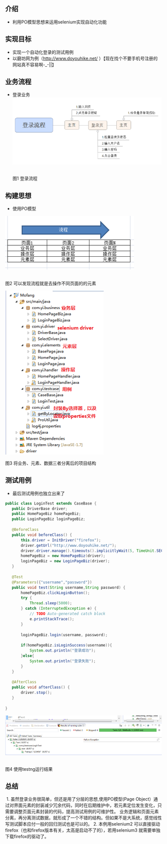 ## 介绍

 * 利用PO模型思想来运用selenium实现自动化功能
 
 
## 实现目标

 * 实现一个自动化登录的测试用例
 * 以磨坊网为例（http://www.doyouhike.net/ ）【现在找个不要手机号注册的网站真不容易啊-_-||】
 
 
## 业务流程

 * 登录业务
![Image text](https://raw.githubusercontent.com/ericyishi/img-folder/master/mofang01_flow.png)
                         <p>图1 登录流程</P>


## 构建思想

 * 使用PO模型
 
 ![Image text](https://raw.githubusercontent.com/ericyishi/img-folder/master/mofang02_PO.png)
                         <P>图2 可以发现流程就是去操作不同页面的的元素</P>

 ![Image text](https://raw.githubusercontent.com/ericyishi/img-folder/master/mofang03_structure.png)
                         <P>图3 将业务、元素、数据三者分离后的项目结构</p>
        
        
## 测试用例

 * 最后测试用例也独立出来了
 ```Java
public class LoginTest extends CaseBase {
	public DriverBase driver;
	public HomePageBiz homePageBiz;
	public LoginPageBiz loginPageBiz;

	@BeforeClass
	public void beforeClass() {
		this.driver = InitDriver("firefox");
		driver.getUrl("http://www.doyouhike.net/");
		driver.driver.manage().timeouts().implicitlyWait(5, TimeUnit.SECONDS);
		homePageBiz = new HomePageBiz(driver);
		loginPageBiz = new LoginPageBiz(driver);
	}

	@Test
	@Parameters({"username","password"})
	public void test(String username,String password) {
		homePageBiz.clickLoginButton();
		try {
			Thread.sleep(5000);
		} catch (InterruptedException e) {
			// TODO Auto-generated catch block
			e.printStackTrace();
		}
		
		loginPageBiz.login(username, password);
		
		if(homePageBiz.isLoginSuccess(username)){
			System.out.println("登录成功");
		}else{
			System.out.println("登录失败");
		}
	}
	
	@AfterClass
	public void afterClass() {
		driver.stop();
	}

}
 ```
 
  ![Image text](https://raw.githubusercontent.com/ericyishi/img-folder/master/Mofang04_testngResult.png)
                        <P>图4 使用testng运行结果</p>
 
 
 ## 总结
 
  1.  虽然登录业务很简单，但还是用了分层的思想,使用PO模型(Page Object）通过对界面元素的封装减少冗余代码，同时在后期维护中，若元素定位发生变化，只需要调整页面元素封装的代码，提高测试用例的可维护性。 业务逻辑和页面元素分离，再分离测试数据，就形成了一个不错的结构。但如果不是大系统，感觉线性写测试脚本应付一般的回归测试也是可以的。 
  2.  本例用selenium2 可以直接驱动firefox（也和firefox版本有关，太高是启动不了的），若用selenium3 就需要单独下载firefox的驱动了。
                        
                         
              
                         
                         
                         

